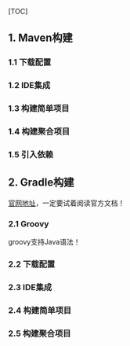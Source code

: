[TOC]

## 1. Maven构建

### 1.1 下载配置



### 1.2 IDE集成



### 1.3 构建简单项目



### 1.4 构建聚合项目



### 1.5 引入依赖



## 2. Gradle构建

[官网地址](<http://gradle.org/>)，一定要试着阅读官方文档！

### 2.1 Groovy

groovy支持Java语法！

### 2.2 下载配置



### 2.3 IDE集成





### 2.4 构建简单项目



### 2.5 构建聚合项目